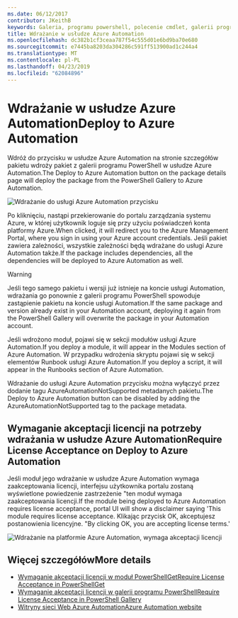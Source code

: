 ```yaml
---
ms.date: 06/12/2017
contributor: JKeithB
keywords: Galeria, programu powershell, polecenie cmdlet, galerii programu PowerShell
title: Wdrażanie w usłudze Azure Automation
ms.openlocfilehash: dc382b1cf3ceaa787f54c555d01e6bd9ba70e680
ms.sourcegitcommit: e7445ba8203da304286c591ff513900ad1c244a4
ms.translationtype: MT
ms.contentlocale: pl-PL
ms.lasthandoff: 04/23/2019
ms.locfileid: "62084896"
---
```

# <a name="deploy-to-azure-automation"></a><span data-ttu-id="3be2d-103">Wdrażanie w usłudze Azure Automation</span><span class="sxs-lookup"><span data-stu-id="3be2d-103">Deploy to Azure Automation</span></span>

<span data-ttu-id="3be2d-104">Wdróż do przycisku w usłudze Azure Automation na stronie szczegółów pakietu wdroży pakiet z galerii programu PowerShell w usłudze Azure Automation.</span><span class="sxs-lookup"><span data-stu-id="3be2d-104">The Deploy to Azure Automation button on the package details page will deploy the package from the PowerShell Gallery to Azure Automation.</span></span>

![Wdrażanie do usługi Azure Automation przycisku](../../Images/DeployToAzureAutomationButton.png)

<span data-ttu-id="3be2d-106">Po kliknięciu, nastąpi przekierowanie do portalu zarządzania systemu Azure, w której użytkownik loguje się przy użyciu poświadczeń konta platformy Azure.</span><span class="sxs-lookup"><span data-stu-id="3be2d-106">When clicked, it will redirect you to the Azure Management Portal, where you sign in using your Azure account credentials.</span></span>
<span data-ttu-id="3be2d-107">Jeśli pakiet zawiera zależności, wszystkie zależności będą wdrażane do usługi Azure Automation także.</span><span class="sxs-lookup"><span data-stu-id="3be2d-107">If the package includes dependencies, all the dependencies will be deployed to Azure Automation as well.</span></span>

> [!WARNING]
> <span data-ttu-id="3be2d-108">Jeśli tego samego pakietu i wersji już istnieje na koncie usługi Automation, wdrażania go ponownie z galerii programu PowerShell spowoduje zastąpienie pakietu na koncie usługi Automation.</span><span class="sxs-lookup"><span data-stu-id="3be2d-108">If the same package and version already exist in your Automation account, deploying it again from the PowerShell Gallery will overwrite the package in your Automation account.</span></span>

<span data-ttu-id="3be2d-109">Jeśli wdrożono moduł, pojawi się w sekcji modułów usługi Azure Automation.</span><span class="sxs-lookup"><span data-stu-id="3be2d-109">If you deploy a module, it will appear in the Modules section of Azure Automation.</span></span>  <span data-ttu-id="3be2d-110">W przypadku wdrożenia skryptu pojawi się w sekcji elementów Runbook usługi Azure Automation.</span><span class="sxs-lookup"><span data-stu-id="3be2d-110">If you deploy a script, it will appear in the Runbooks section of Azure Automation.</span></span>

<span data-ttu-id="3be2d-111">Wdrażanie do usługi Azure Automation przycisku można wyłączyć przez dodanie tagu AzureAutomationNotSupported metadanych pakietu.</span><span class="sxs-lookup"><span data-stu-id="3be2d-111">The Deploy to Azure Automation button can be disabled by adding the AzureAutomationNotSupported tag to the package metadata.</span></span>

## <a name="require-license-acceptance-on-deploy-to-azure-automation"></a><span data-ttu-id="3be2d-112">Wymaganie akceptacji licencji na potrzeby wdrażania w usłudze Azure Automation</span><span class="sxs-lookup"><span data-stu-id="3be2d-112">Require License Acceptance on Deploy to Azure Automation</span></span>

<span data-ttu-id="3be2d-113">Jeśli moduł jego wdrażanie w usłudze Azure Automation wymaga zaakceptowania licencji, interfejsu użytkownika portalu zostaną wyświetlone powiedzenie zastrzeżenie "ten moduł wymaga zaakceptowania licencji.</span><span class="sxs-lookup"><span data-stu-id="3be2d-113">If the module being deployed to Azure Automation requires license acceptance, portal UI will show a disclaimer saying 'This module requires license acceptance.</span></span> <span data-ttu-id="3be2d-114">Klikając przycisk OK, akceptujesz postanowienia licencyjne. "</span><span class="sxs-lookup"><span data-stu-id="3be2d-114">By clicking OK, you are accepting license terms.'</span></span>

![Wdrażanie na platformie Azure Automation, wymaga akceptacji licencji](../../Images/DeployToAzureAutomationRequireLicenseAcceptanceDisclaimer.png)

## <a name="more-details"></a><span data-ttu-id="3be2d-116">Więcej szczegółów</span><span class="sxs-lookup"><span data-stu-id="3be2d-116">More details</span></span>

- [<span data-ttu-id="3be2d-117">Wymaganie akceptacji licencji w moduł PowerShellGet</span><span class="sxs-lookup"><span data-stu-id="3be2d-117">Require License Acceptance in PowerShellGet</span></span>](../../concepts/module-license-acceptance.md)
- [<span data-ttu-id="3be2d-118">Wymaganie akceptacji licencji w galerii programu PowerShell</span><span class="sxs-lookup"><span data-stu-id="3be2d-118">Require License Acceptance in PowerShell Gallery</span></span>](packages-that-require-license-acceptance.md)
- [<span data-ttu-id="3be2d-119">Witryny sieci Web Azure Automation</span><span class="sxs-lookup"><span data-stu-id="3be2d-119">Azure Automation website</span></span>](http://azure.microsoft.com/services/automation/)
